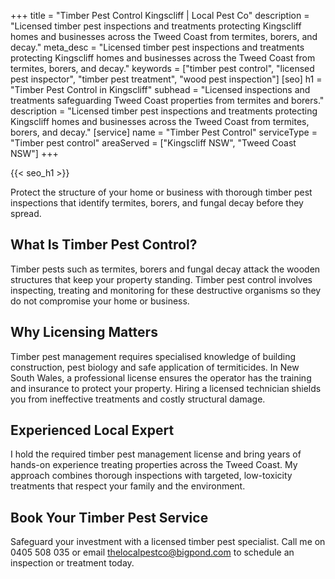 +++
title = "Timber Pest Control Kingscliff | Local Pest Co"
description = "Licensed timber pest inspections and treatments protecting Kingscliff homes and businesses across the Tweed Coast from termites, borers, and decay."
meta_desc = "Licensed timber pest inspections and treatments protecting Kingscliff homes and businesses across the Tweed Coast from termites, borers, and decay."
keywords = ["timber pest control", "licensed pest inspector", "timber pest treatment", "wood pest inspection"]
[seo]
h1 = "Timber Pest Control in Kingscliff"
subhead = "Licensed inspections and treatments safeguarding Tweed Coast properties from termites and borers."
description = "Licensed timber pest inspections and treatments protecting Kingscliff homes and businesses across the Tweed Coast from termites, borers, and decay."
[service]
name = "Timber Pest Control"
serviceType = "Timber pest control"
areaServed = ["Kingscliff NSW", "Tweed Coast NSW"]
+++

{{< seo_h1 >}}

Protect the structure of your home or business with thorough timber pest inspections that identify termites, borers, and fungal decay before they spread.

## What Is Timber Pest Control?

Timber pests such as termites, borers and fungal decay attack the wooden structures that keep your property standing. Timber pest control involves inspecting, treating and monitoring for these destructive organisms so they do not compromise your home or business.

## Why Licensing Matters

Timber pest management requires specialised knowledge of building construction, pest biology and safe application of termiticides. In New South Wales, a professional license ensures the operator has the training and insurance to protect your property. Hiring a licensed technician shields you from ineffective treatments and costly structural damage.

## Experienced Local Expert

I hold the required timber pest management license and bring years of hands-on experience treating properties across the Tweed Coast. My approach combines thorough inspections with targeted, low-toxicity treatments that respect your family and the environment.

## Book Your Timber Pest Service

Safeguard your investment with a licensed timber pest specialist. Call me on 0405 508 035 or email thelocalpestco@bigpond.com to schedule an inspection or treatment today.
